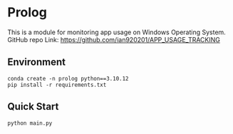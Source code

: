 # Prolog
This is a module for monitoring app usage on Windows Operating System.
GitHub repo Link: https://github.com/ian920201/APP_USAGE_TRACKING

## Environment
```
conda create -n prolog python==3.10.12
pip install -r requirements.txt
```

## Quick Start

```
python main.py
```

